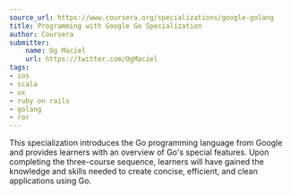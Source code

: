 ```yaml
---
source_url: https://www.coursera.org/specializations/google-golang
title: Programming with Google Go Specialization
author: Coursera
submitter:
    name: Og Maciel
    url: https://twitter.com/OgMaciel
tags:
- ios
- scala
- ux
- ruby on rails
- golang
- ror
---
```


This specialization introduces the Go programming language from Google and provides learners with an overview of Go\'s special features. Upon completing the three-course sequence, learners will have gained the knowledge and skills needed to create concise, efficient, and clean applications using Go.
